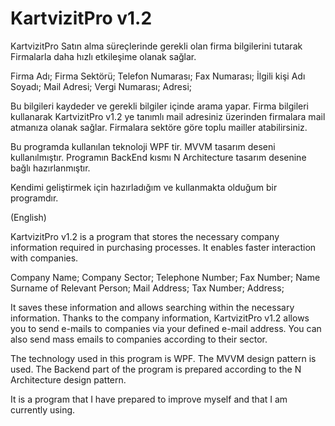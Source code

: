 # KartvizitPro v1.2

KartvizitPro Satın alma süreçlerinde gerekli olan firma bilgilerini tutarak
Firmalarla daha hızlı etkileşime olanak sağlar.

Firma Adı;
Firma Sektörü;
Telefon Numarası;
Fax Numarası;
İlgili kişi Adı Soyadı;
Mail Adresi;
Vergi Numarası;
Adresi;

Bu bilgileri kaydeder ve gerekli bilgiler içinde arama yapar.
Firma bilgileri kullanarak KartvizitPro v1.2 ye tanımlı mail adresiniz üzerinden firmalara mail atmanıza olanak sağlar.
Firmalara sektöre göre toplu mailler atabilirsiniz.

Bu programda kullanılan teknoloji WPF tir. MVVM tasarım deseni kullanılmıştır. Programın BackEnd kısmı N Architecture tasarım desenine
bağlı hazırlanmıştır.

Kendimi geliştirmek için hazırladığım ve kullanmakta olduğum bir programdır.



(English)

KartvizitPro v1.2 is a program that stores the necessary company information required in purchasing processes. It enables faster interaction with companies.

Company Name;
Company Sector;
Telephone Number;
Fax Number;
Name Surname of Relevant Person;
Mail Address;
Tax Number;
Address;

It saves these information and allows searching within the necessary information. Thanks to the company information, KartvizitPro v1.2 allows you to send e-mails to companies via your defined e-mail address. You can also send mass emails to companies according to their sector.

The technology used in this program is WPF. The MVVM design pattern is used. The Backend part of the program is prepared according to the N Architecture design pattern.

It is a program that I have prepared to improve myself and that I am currently using.